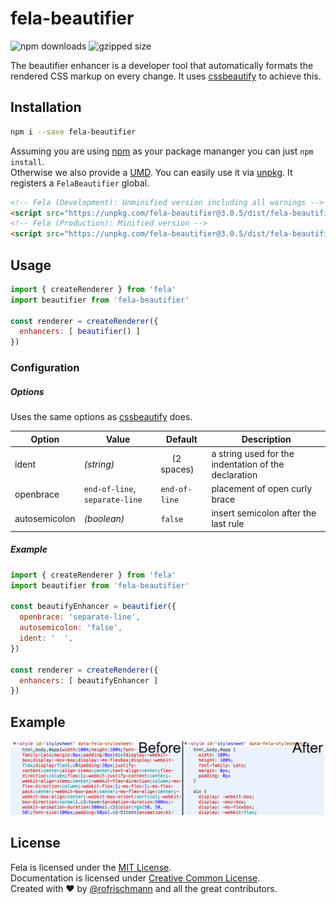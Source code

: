 # fela-beautifier

<img alt="npm downloads" src="https://img.shields.io/npm/dm/fela-beautifier.svg">
<img alt="gzipped size" src="https://img.shields.io/badge/gzipped-1.51kb-brightgreen.svg">

The beautifier enhancer is a developer tool that automatically formats the rendered CSS markup on every change. It uses [cssbeautify](https://github.com/senchalabs/cssbeautify) to achieve this.

## Installation
```sh
npm i --save fela-beautifier
```
Assuming you are using [npm](https://www.npmjs.com) as your package mananger you can just `npm install`.<br>
Otherwise we also provide a [UMD](https://github.com/umdjs/umd). You can easily use it via [unpkg](https://unpkg.com/). It registers a `FelaBeautifier` global.
```HTML
<!-- Fela (Development): Unminified version including all warnings -->
<script src="https://unpkg.com/fela-beautifier@3.0.5/dist/fela-beautifier.js"></script>
<!-- Fela (Production): Minified version -->
<script src="https://unpkg.com/fela-beautifier@3.0.5/dist/fela-beautifier.min.js"></script>
```

## Usage
```javascript
import { createRenderer } from 'fela'
import beautifier from 'fela-beautifier'

const renderer = createRenderer({
  enhancers: [ beautifier() ]
})
```

### Configuration
##### Options

Uses the same options as [cssbeautify](https://github.com/senchalabs/cssbeautify) does.

| Option | Value | Default | Description |
| ------ | --- | ------------ | --- |
|ident| *(string)* |`  ` (2 spaces)| a string used for the indentation of the declaration |
|openbrace| `end-of-line`, `separate-line` |`end-of-line`| placement of open curly brace |
| autosemicolon | *(boolean)* | `false` | insert semicolon after the last rule |

##### Example
```javascript
import { createRenderer } from 'fela'
import beautifier from 'fela-beautifier'

const beautifyEnhancer = beautifier({
  openbrace: 'separate-line',
  autosemicolon: 'false',
  ident: '  ',
})

const renderer = createRenderer({
  enhancers: [ beautifyEnhancer ]
})
```

## Example
![Preview](preview.png)

## License
Fela is licensed under the [MIT License](http://opensource.org/licenses/MIT).<br>
Documentation is licensed under [Creative Common License](http://creativecommons.org/licenses/by/4.0/).<br>
Created with ♥ by [@rofrischmann](http://rofrischmann.de) and all the great contributors.
